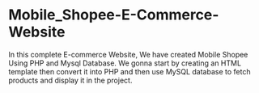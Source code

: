 # Mobile_Shopee-E-Commerce-Website
In this complete E-commerce Website, We have created Mobile Shopee Using PHP and Mysql Database. We gonna start by creating an HTML template then convert it into PHP and then use MySQL database to fetch products and display it in the project.